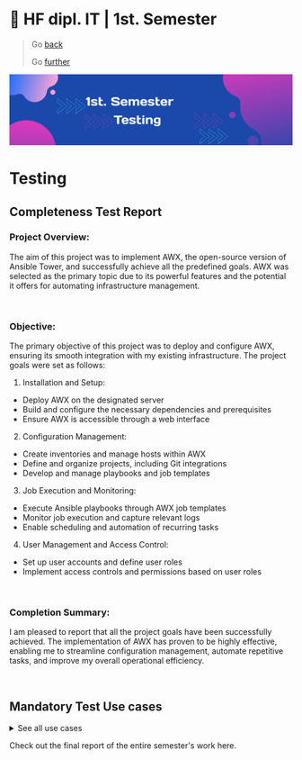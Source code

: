 # :ticket: HF dipl. IT | 1st. Semester

> Go [back](/pages/implementation.md)
>
> Go [further](/pages/report.md)

![Banner](/img/banner5.png)

# Testing

## Completeness Test Report

### Project Overview:

The aim of this project was to implement AWX, the open-source version of Ansible Tower, and successfully achieve all the predefined goals. AWX was selected as the primary topic due to its powerful features and the potential it offers for automating infrastructure management.

<br>

### Objective:

The primary objective of this project was to deploy and configure AWX, ensuring its smooth integration with my existing infrastructure. The project goals were set as follows:

1. Installation and Setup:
-   Deploy AWX on the designated server
-   Build and configure the necessary dependencies and prerequisites
-   Ensure AWX is accessible through a web interface

2. Configuration Management:
-   Create inventories and manage hosts within AWX
-   Define and organize projects, including Git integrations
-   Develop and manage playbooks and job templates

3. Job Execution and Monitoring:
-   Execute Ansible playbooks through AWX job templates
-   Monitor job execution and capture relevant logs
-   Enable scheduling and automation of recurring tasks

4. User Management and Access Control:
-   Set up user accounts and define user roles
-   Implement access controls and permissions based on user roles
<br>


### Completion Summary:

I am pleased to report that all the project goals have been successfully achieved. The implementation of AWX has proven to be highly effective, enabling me to streamline configuration management, automate repetitive tasks, and improve my overall operational efficiency.

<br>

## Mandatory Test Use cases

<details><summary>See all use cases</summary>

### Is AWX installed sucessfully?

- [ ] NO

- [x] YES - See output from the [cloud-init-output.log](/docs/cloud-init-output.log) file

<br>

### Is AWX reachibel over IP / DNS?

- [ ] NO

- [x] YES

![ping1](/img/ping_awx_hostname.png)
![ping2](/img/ping_awx_ip.png)

<br>

### Can I login successfully?

- [ ] NO

- [x] YES

![login](/img/awx_successfully_login.png)

<br>

### Was a solid Organization craeted in AWX?

- [ ] NO

- [x] YES - FO-B

![organization](/img/awx_organization.png)

<br>

### Was a Inventory created in AWX?

- [ ] NO

- [x] YES - My Inventory 

![inventory](/img/awx_inventories.png)

<br>

### Was a Project created in AWX?

- [ ] NO

- [x] YES - GitHub Repository

![project](/img/awx_project.png)

<br>

### Where credentials created for GitHub and SSH key for EC2 instances?

- [ ] NO

- [x] YES - GitHub Deploy Key & EC2 SSH Key

![credentials](/img/awx_credentials.png)

<br>

### Was a template created for a job?

- [ ] NO

- [x] YES - install nginx

![template](/img/awx_template.png)

<br>

### Was a host created inside groups?

- [ ] NO

- [x] YES - Inside my main inventory I created two groups named "webserver" and "ec2_webserver". Under Hosts itselfe I created the host with the name "ec2host"

![host](/img/awx_hosts.png)
![host](/img/awx_hosts2.png)

<br>

### Was the deployment of the job successfully?

- [ ] NO

- [x] YES - Machine could install nginx and is aviable under the IP / DNS

![job](/img/awx_job.png)
![ec2](/img/awx_ec2.png)

</details>

Check out the final report of the entire semester's work here.

<br>